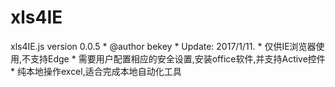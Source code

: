 # xls4IE
xls4IE.js version 0.0.5  * @author bekey  * Update: 2017/1/11.  * 仅供IE浏览器使用,不支持Edge  * 需要用户配置相应的安全设置,安装office软件,并支持Active控件  * 纯本地操作excel,适合完成本地自动化工具
